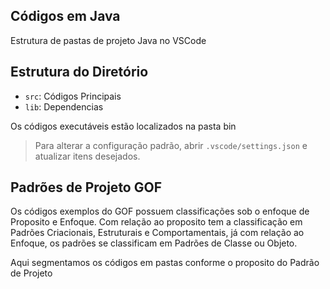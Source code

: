 ## Códigos em Java 

Estrutura de pastas de projeto Java no VSCode

## Estrutura do Diretório

- `src`: Códigos Principais
- `lib`: Dependencias

Os códigos executáveis estão localizados na pasta bin

> Para alterar a configuração padrão, abrir `.vscode/settings.json` e atualizar itens desejados.

## Padrões de Projeto GOF 

Os códigos exemplos do GOF possuem classificações sob o enfoque de Proposito e Enfoque. Com relação ao proposito tem a classificação em Padrões Criacionais, Estruturais e Comportamentais, já com relação ao Enfoque, os padrões se classificam em Padrões de Classe ou Objeto.

Aqui segmentamos os códigos em pastas conforme o proposito do Padrão de Projeto

